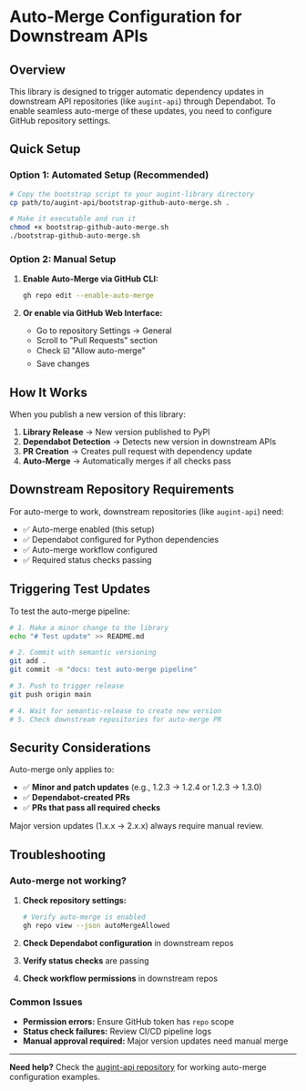 # Auto-Merge Configuration for Downstream APIs

## Overview

This library is designed to trigger automatic dependency updates in downstream API repositories (like `augint-api`) through Dependabot. To enable seamless auto-merge of these updates, you need to configure GitHub repository settings.

## Quick Setup

### Option 1: Automated Setup (Recommended)

```bash
# Copy the bootstrap script to your augint-library directory
cp path/to/augint-api/bootstrap-github-auto-merge.sh .

# Make it executable and run it
chmod +x bootstrap-github-auto-merge.sh
./bootstrap-github-auto-merge.sh
```

### Option 2: Manual Setup

1. **Enable Auto-Merge via GitHub CLI:**
   ```bash
   gh repo edit --enable-auto-merge
   ```

2. **Or enable via GitHub Web Interface:**
   - Go to repository Settings → General
   - Scroll to "Pull Requests" section  
   - Check ☑️ "Allow auto-merge"
   - Save changes

## How It Works

When you publish a new version of this library:

1. **Library Release** → New version published to PyPI
2. **Dependabot Detection** → Detects new version in downstream APIs
3. **PR Creation** → Creates pull request with dependency update
4. **Auto-Merge** → Automatically merges if all checks pass

## Downstream Repository Requirements

For auto-merge to work, downstream repositories (like `augint-api`) need:

- ✅ Auto-merge enabled (this setup)
- ✅ Dependabot configured for Python dependencies
- ✅ Auto-merge workflow configured
- ✅ Required status checks passing

## Triggering Test Updates

To test the auto-merge pipeline:

```bash
# 1. Make a minor change to the library
echo "# Test update" >> README.md

# 2. Commit with semantic versioning
git add .
git commit -m "docs: test auto-merge pipeline"

# 3. Push to trigger release
git push origin main

# 4. Wait for semantic-release to create new version
# 5. Check downstream repositories for auto-merge PR
```

## Security Considerations

Auto-merge only applies to:
- ✅ **Minor and patch updates** (e.g., 1.2.3 → 1.2.4 or 1.2.3 → 1.3.0)
- ✅ **Dependabot-created PRs**
- ✅ **PRs that pass all required checks**

Major version updates (1.x.x → 2.x.x) always require manual review.

## Troubleshooting

### Auto-merge not working?

1. **Check repository settings:**
   ```bash
   # Verify auto-merge is enabled
   gh repo view --json autoMergeAllowed
   ```

2. **Check Dependabot configuration** in downstream repos
3. **Verify status checks** are passing
4. **Check workflow permissions** in downstream repos

### Common Issues

- **Permission errors:** Ensure GitHub token has `repo` scope
- **Status check failures:** Review CI/CD pipeline logs
- **Manual approval required:** Major version updates need manual merge

---

**Need help?** Check the [augint-api repository](https://github.com/svange/augint-api) for working auto-merge configuration examples.

